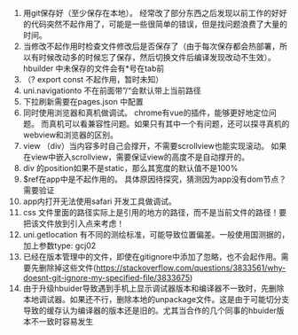 1. 用git保存好（至少保存在本地）。 经常改了部分东西之后发现以前工作的好好的代码突然不起作用了，可能是一些很简单的错误，但是找问题浪费了大量的时间。
2. 当修改不起作用时检查文件修改后是否保存了（由于每次保存都会热部署，所以有时候改动多的时候忘了保存，然后切换文件后编译发现改动不生效）。 hbuilder 中未保存的文件会有*号在tab前
3. （? export const 不起作用，暂时未知）
4. uni.navigationto  不在前面带”/“会默认带上当前路径
5. 下拉刷新需要在pages.json 中配置
6. 同时使用浏览器和真机做调试。 chrome有vue的插件，能够更好地定位问题。 而真机可以看兼容性问题。如果只有其中一个有问题，还可以探寻真机的webview和浏览器的区别。
7. view （div）当内容多时自己会撑开，不需要scrollview也能实现滚动。 如果在view中嵌入scrollview，需要保证view的高度不是自动撑开的。
8. div 的position如果不是static，那么其宽度的默认值不是100%
9. $ref在app中是不起作用的。 具体原因待探究，猜测因为app没有dom节点？需要验证
10. app内打开无法使用safari 开发工具做调试。
11. css 文件里面的路径实际上是引用的地方的路径，而不是当前文件的路径！要把该文件放到引入点来考虑！
12. uni.getlocation 有不同的测绘标准，可能导致位置偏差。一般使用国测据的，加上参数type: gcj02
13. 已经在版本管理中的文件，即使在gitignore中添加了忽略，也不会起作用。需要先删除掉这些文件(https://stackoverflow.com/questions/3833561/why-doesnt-git-ignore-my-specified-file/3833675)
14. 由于升级hbuider导致遇到手机上显示调试器版本和编译器不一致时，先删除本地调试器。如果还不行，删除本地的unpackage文件。这是由于可能切分支导致的缓存认为编译器的版本还是旧的。尤其当合作的几个同事的hbuider版本不一致时容易发生